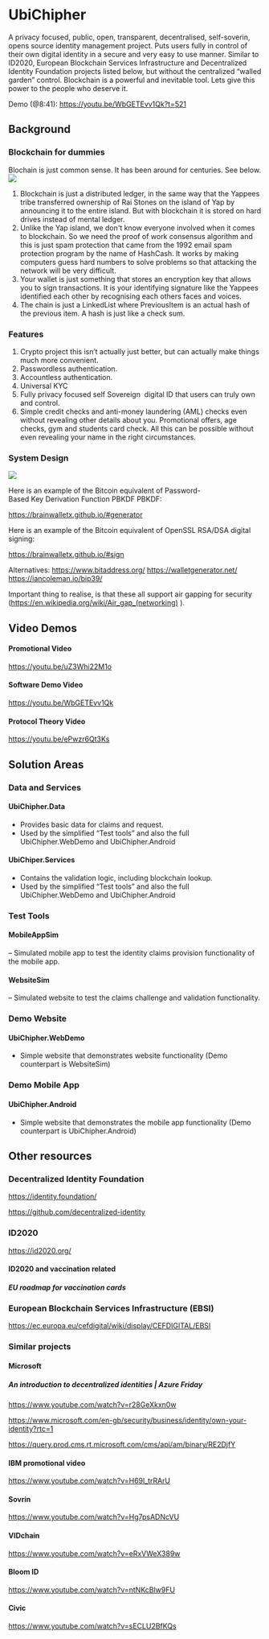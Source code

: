 # UbiChipher
A privacy focused, public, open, transparent, decentralised, self-soverin, opens source identity management project. Puts users fully in control of their own digital identity in a secure and very easy to use manner. Similar to ID2020, European Blockchain Services Infrastructure and Decentralized Identity Foundation projects listed below, but without the centralized “walled garden” control. Blockchain is a powerful and inevitable tool. Lets give this power to the people who deserve it. 

Demo (@8:41): https://youtu.be/WbGETEvv1Qk?t=521

## Background
### Blockchain for dummies
Blochain is just common sense. It has been around for centuries. See below.
![](Docs/Screenshot_20200523_111231_com.brave.browser.jpg)

1. Blockchain is just a distributed ledger, in the same way that the Yappees tribe transferred ownership of Rai Stones on the island of Yap by announcing it to the entire island. But with blockchain it is stored on hard drives instead of mental ledger.
2. Unlike the Yap island, we don't know everyone involved when it comes to blockchain. So we need the proof of work consensus algorithm and this is just spam protection that came from the 1992 email spam protection program by the name of HashCash. It works by making computers guess hard numbers to solve problems so that attacking the network will be very difficult. 
3. Your wallet is just something that stores an encryption key that allows you to sign transactions. It is your identifying signature like the Yappees identified each other by recognising each others faces and voices. 
4. The chain is just a LinkedList where PreviousItem is an actual hash of the previous item. A hash is just like a check sum.

### Features
1. Crypto project this isn’t actually just better, but can actually make things much more convenient.
2. Passwordless authentication.
3. Accountless authentication.
4. Universal KYC
5. Fully privacy focused self Sovereign  digital ID that users can truly own and control.
6.  Simple credit checks and anti-money laundering (AML) checks even without revealing other details about you. Promotional offers, age checks, gym and students card check. All this can be possible without even revealing your name in the right circumstances.

### System Design

![](Docs/System%20Diagram.png)

Here is an example of the Bitcoin equivalent of Password-Based Key Derivation Function PBKDF PBKDF:

https://brainwalletx.github.io/#generator 

Here is an example of the Bitcoin equivalent of OpenSSL RSA/DSA digital signing:

 https://brainwalletx.github.io/#sign 

Alternatives:
https://www.bitaddress.org/ 
https://walletgenerator.net/ 
https://iancoleman.io/bip39/ 

Important thing to realise, is that these all support air gapping for security (https://en.wikipedia.org/wiki/Air_gap_(networking) ).

## Video Demos
#### Promotional Video

https://youtu.be/uZ3Whi22M1o

#### Software Demo Video

https://youtu.be/WbGETEvv1Qk

#### Protocol Theory Video

https://youtu.be/ePwzr6Qt3Ks


## Solution Areas
### Data and Services 
#### UbiChipher.Data

- Provides basic data for claims and request.
- Used by the simplified “Test tools” and also the full UbiChipher.WebDemo and UbiChipher.Android

#### UbiChiper.Services

- Contains the validation logic, including blockchain lookup.
- Used by the simplified “Test tools” and also the full UbiChipher.WebDemo and UbiChipher.Android

### Test Tools
#### MobileAppSim

– Simulated mobile app to test the identity claims provision functionality of the mobile app.

#### WebsiteSim

– Simulated website to test the claims challenge and validation functionality.

### Demo Website
#### UbiChipher.WebDemo

- Simple website that demonstrates website functionality (Demo counterpart is WebsiteSim)

### Demo Mobile App
#### UbiChipher.Android

- Simple website that demonstrates the mobile app functionality (Demo counterpart is UbiChipher.Android)

## Other resources
### Decentralized Identity Foundation

https://identity.foundation/

https://github.com/decentralized-identity

### ID2020

https://id2020.org/

#### ID2020 and vaccination related
##### EU roadmap for vaccination cards

### European Blockchain Services Infrastructure (EBSI)

https://ec.europa.eu/cefdigital/wiki/display/CEFDIGITAL/EBSI

### Similar projects

#### Microsoft
##### An introduction to decentralized identities | Azure Friday

https://www.youtube.com/watch?v=r28GeXkxn0w

https://www.microsoft.com/en-gb/security/business/identity/own-your-identity?rtc=1

https://query.prod.cms.rt.microsoft.com/cms/api/am/binary/RE2DjfY

#### IBM promotional video

https://www.youtube.com/watch?v=H69l_trRArU

#### Sovrin

https://www.youtube.com/watch?v=Hg7psADNcVU

#### VIDchain

https://www.youtube.com/watch?v=eRxVWeX389w

#### Bloom ID

https://www.youtube.com/watch?v=ntNKcBlw9FU

#### Civic

https://www.youtube.com/watch?v=sECLU2BfKQs


